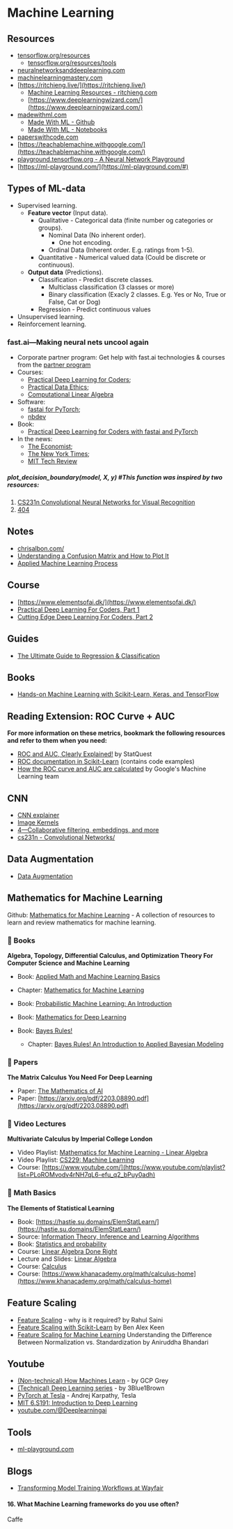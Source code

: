  
# Machine Learning
## Resources
* [tensorflow.org/resources](https://www.tensorflow.org/resources/learn-ml)
  * [tensorflow.org/resources/tools](https://www.tensorflow.org/resources/tools)
* [neuralnetworksanddeeplearning.com](http://neuralnetworksanddeeplearning.com/)
* [machinelearningmastery.com](https://machinelearningmastery.com/)
* [https://ritchieng.live/](https://ritchieng.live/)
  * [Machine Learning Resources - ritchieng.com](https://www.ritchieng.com/machine-learning-resources/)
  * [https://www.deeplearningwizard.com/](https://www.deeplearningwizard.com/)
* [madewithml.com](https://madewithml.com/)
  * [Made With ML - Github](https://github.com/GokuMohandas/Made-With-ML)
  * [Made With ML - Notebooks](https://github.com/GokuMohandas/Made-With-ML/tree/main/notebooks)
* [paperswithcode.com](https://paperswithcode.com/)
* [https://teachablemachine.withgoogle.com/](https://teachablemachine.withgoogle.com/)
* [playground.tensorflow.org - A Neural Network Playground](https://playground.tensorflow.org/)
* [https://ml-playground.com/](https://ml-playground.com/#)


## Types of ML-data
* Supervised learning.
  * **Feature vector** (Input data).
    * Qualitative - Categorical data (finite number og categories or groups).
      * Nominal Data (No inherent order).
        * One hot encoding.
      * Ordinal Data (Inherent order. E.g. ratings from 1-5).
    * Quantitative - Numerical valued data (Could be discrete or continuous).
  * **Output data** (Predictions).
    * Classification - Predict discrete classes.
      * Multiclass classification (3 classes or more)
      * Binary classification (Exacly 2 classes. E.g. Yes or No, True or False, Cat or Dog)
    * Regression - Predict continuous values
* Unsupervised learning.
* Reinforcement learning.

### fast.ai—Making neural nets uncool again
* Corporate partner program: Get help with fast.ai technologies & courses from the [partner program](https://www.fast.ai/partners.html)
* Courses: 
  * [Practical Deep Learning for Coders](https://course.fast.ai/); 
  * [Practical Data Ethics](https://ethics.fast.ai/); 
  * [Computational Linear Algebra](https://github.com/fastai/numerical-linear-algebra/blob/master/README.md)
* Software: 
  * [fastai for PyTorch](https://docs.fast.ai/); 
  * [nbdev](https://nbdev.fast.ai/)
* Book: 
  * [Practical Deep Learning for Coders with fastai and PyTorch](https://www.amazon.com/Deep-Learning-Coders-fastai-PyTorch/dp/1492045527)
* In the news: 
  * [The Economist](https://www.economist.com/business/2018/10/25/new-schemes-teach-the-masses-to-build-ai); 
  * [The New York Times](https://www.nytimes.com/2018/11/18/technology/artificial-intelligence-language.html); 
  * [MIT Tech Review](https://www.technologyreview.com/s/611858/small-team-of-ai-coders-beats-googles-code/)



##### plot_decision_boundary(model, X, y) #This function was inspired by two resources:
  1. [CS231n Convolutional Neural Networks for Visual Recognition](https://cs231n.github.io/neural-networks-case-study/)
  2. [404](https://github.com/madewithml/basics/blob/master/notebooks/09_Multilayer_Perceptrons/09_TF_Multilayer_Perceptrons.ipynb) 


## Notes
* [chrisalbon.com/](https://chrisalbon.com/)
* [Understanding a Confusion Matrix and How to Plot It](https://www.turing.com/kb/how-to-plot-confusion-matrix)
* [Applied Machine Learning Process](https://machinelearningmastery.com/process-for-working-through-machine-learning-problems/)

## Course
* [https://www.elementsofai.dk/](https://www.elementsofai.dk/)
* [Practical Deep Learning For Coders, Part 1](https://course17.fast.ai/)
* [Cutting Edge Deep Learning For Coders, Part 2](https://course17.fast.ai/part2.html)

## Guides
* [The Ultimate Guide to Regression & Classification](https://www.superdatascience.com/blogs/the-ultimate-guide-to-regression-classification)

## Books
* [Hands-on Machine Learning with Scikit-Learn, Keras, and TensorFlow](https://www.saxo.com/dk/hands-on-machine-learning-with-scikit-learn-keras-and-tensorflow_aurelien-geron_paperback_9781492032649#)

## Reading Extension: ROC Curve + AUC
**For more information on these metrics, bookmark the following resources and refer to them when you need:**

* [ROC and AUC, Clearly Explained!](https://www.youtube.com/watch?v=4jRBRDbJemM) by StatQuest
* [ROC documentation in Scikit-Learn](https://scikit-learn.org/stable/auto_examples/model_selection/plot_roc.html) 
(contains code examples)
* [How the ROC curve and AUC are calculated](https://developers.google.com/machine-learning/crash-course/classification/roc-and-auc) 
by Google's Machine Learning team

## CNN
* [CNN explainer](https://poloclub.github.io/cnn-explainer/)
* [Image Kernels](https://setosa.io/ev/image-kernels/)
* [4—Collaborative filtering, embeddings, and more](https://course17.fast.ai/lessons/lesson4.html)
* [cs231n - Convolutional Networks/](https://cs231n.github.io/convolutional-networks/)

## Data Augmentation
* [Data Augmentation](https://www.tensorflow.org/tutorials/images/data_augmentation)

## Mathematics for Machine Learning
Github: [Mathematics for Machine Learning](https://github.com/dair-ai/Mathematics-for-ML.git) - A collection of resources to learn and review mathematics for machine learning.

### 📖 Books
**Algebra, Topology, Differential Calculus, and Optimization Theory For Computer Science and Machine Learning**

* Book: [Applied Math and Machine Learning Basics](https://www.cis.upenn.edu/~jean/math-deep.pdf)
* Chapter: [Mathematics for Machine Learning](https://www.deeplearningbook.org/contents/part_basics.html)
* Book: [Probabilistic Machine Learning: An Introduction](https://mml-book.github.io)
* Book: [Mathematics for Deep Learning](https://probml.github.io/pml-book/book1.html)

* Book: [Bayes Rules!](https://www.bayesrulesbook.com/index.html)  
  * Chapter: [Bayes Rules! An Introduction to Applied Bayesian Modeling](https://d2l.ai/chapter_appendix-mathematics-for-deep-learning/index.html)

### 📄 Papers
**The Matrix Calculus You Need For Deep Learning**

* Paper: [The Mathematics of AI](https://arxiv.org/abs/1802.01528)
* Paper: [https://arxiv.org/pdf/2203.08890.pdf](https://arxiv.org/pdf/2203.08890.pdf)

### 🎥 Video Lectures
**Multivariate Calculus by Imperial College London**

* Video Playlist: [Mathematics for Machine Learning - Linear Algebra](https://www.youtube.com/playlist?list=PLiiljHvN6z193BBzS0Ln8NnqQmzimTW23)
* Video Playlist: [CS229: Machine Learning](https://www.youtube.com/playlist?list=PLiiljHvN6z1_o1ztXTKWPrShrMrBLo5P3)
* Course: [https://www.youtube.com/](https://www.youtube.com/playlist?list=PLoROMvodv4rNH7qL6-efu_q2_bPuy0adh)

### 🧮 Math Basics
**The Elements of Statistical Learning**

* Book: [https://hastie.su.domains/ElemStatLearn/](https://hastie.su.domains/ElemStatLearn/)
* Source: [Information Theory, Inference and Learning Algorithms](https://bayes.wustl.edu/etj/prob/book.pdf)
* Book: [Statistics and probability](https://www.inference.org.uk/itprnn/book.html)
* Course: [Linear Algebra Done Right](https://www.khanacademy.org/math/statistics-probability)
* Lecture and Slides: [Linear Algebra](https://linear.axler.net/LADRvideos.html)
* Course: [Calculus](https://www.khanacademy.org/math/linear-algebra)
* Course: [https://www.khanacademy.org/math/calculus-home](https://www.khanacademy.org/math/calculus-home)

## Feature Scaling
* [Feature Scaling](https://medium.com/@rahul77349/feature-scaling-why-it-is-required-8a93df1af310) - why is it required? by Rahul Saini
* [Feature Scaling with Scikit-Learn](https://benalexkeen.com/feature-scaling-with-scikit-learn/) by Ben Alex Keen
* [Feature Scaling for Machine Learning](https://www.analyticsvidhya.com/blog/2020/04/feature-scaling-machine-learning-normalization-standardization/) Understanding the Difference Between Normalization vs. Standardization by Aniruddha Bhandari 

## Youtube
* [(Non-technical) How Machines Learn](https://www.youtube.com/watch?v=R9OHn5ZF4Uo) - by GCP Grey
* [(Technical) Deep Learning series](https://www.youtube.com/watch?v=aircAruvnKk) - by 3Blue1Brown
* [PyTorch at Tesla](https://www.youtube.com/watch?v=oBklltKXtDE&t=173s) - Andrej Karpathy, Tesla
* [MIT 6.S191: Introduction to Deep Learning](https://www.youtube.com/playlist?list=PLtBw6njQRU-rwp5__7C0oIVt26ZgjG9NI)
* [youtube.com/@Deeplearningai](https://www.youtube.com/@Deeplearningai)


## Tools
* [ml-playground.com](https://ml-playground.com/#)

## Blogs
* [Transforming Model Training Workflows at Wayfair](https://www.aboutwayfair.com/careers/tech-blog/transforming-model-training-workflows-at-wayfair)


#### 16. What Machine Learning frameworks do you use often?
Caffe 
